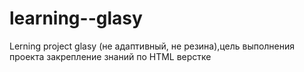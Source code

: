 # learning--glasy
Lerning project glasy (не адаптивный, не резина),цель выполнения проекта закрепление  знаний по HTML верстке
